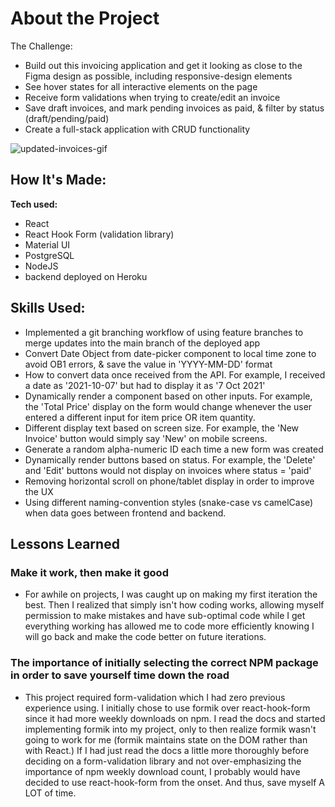
# About the Project

The Challenge:

- Build out this invoicing application and get it looking as close to the Figma design as possible, including responsive-design elements
- See hover states for all interactive elements on the page
- Receive form validations when trying to create/edit an invoice
- Save draft invoices, and mark pending invoices as paid, & filter by status (draft/pending/paid)
- Create a full-stack application with CRUD functionality

![updated-invoices-gif](https://user-images.githubusercontent.com/67395239/156457538-df0ef74f-23d7-4eca-b83e-a420a5719fcc.gif)


<!-- ![goodGifInvoiceApp](https://user-images.githubusercontent.com/67395239/155815402-46a14480-cf80-43b9-b6e2-8829a4509e40.gif) -->



## How It's Made:

**Tech used:** 
- React 
- React Hook Form (validation library)
- Material UI
- PostgreSQL
- NodeJS
- backend deployed on Heroku

## Skills Used:

- Implemented a git branching workflow of using feature branches to merge updates into the main branch of the deployed app
- Convert Date Object from date-picker component to local time zone to avoid OB1 errors, & save the value in 'YYYY-MM-DD' format
- How to convert data once received from the API. For example, I received a date as '2021-10-07' but had to display it as '7 Oct 2021'
- Dynamically render a component based on other inputs.  For example, the 'Total Price' display on the form would change whenever the user entered a different input for item price OR item quantity.
- Different display text based on screen size.  For example, the 'New Invoice' button would simply say 'New' on mobile screens.
- Generate a random alpha-numeric ID each time a new form was created
- Dynamically render buttons based on status.  For example, the 'Delete' and 'Edit' buttons would not display on invoices where status = 'paid'
- Removing horizontal scroll on phone/tablet display in order to improve the UX
- Using different naming-convention styles (snake-case vs camelCase) when data goes between frontend and backend.

## Lessons Learned

### Make it work, then make it good
- For awhile on projects, I was caught up on making my first iteration the best.  Then I realized that simply isn't how coding works, allowing myself permission to make mistakes and have sub-optimal code while I get everything working has allowed me to code more efficiently knowing I will go back and make the code better on future iterations.

### The importance of initially selecting the correct NPM package in order to save yourself time down the road
-  This project required form-validation which I had zero previous experience using.  I initially chose to use formik over react-hook-form since it had more weekly downloads on npm.  I read the docs and started implementing formik into my project, only to then realize formik wasn't going to work for me (formik maintains state on the DOM rather than with React.)  If I had just read the docs a little more thoroughly before deciding on a form-validation library and not over-emphasizing the importance of npm weekly download count, I probably would have decided to use react-hook-form from the onset.  And thus, save myself A LOT of time.


